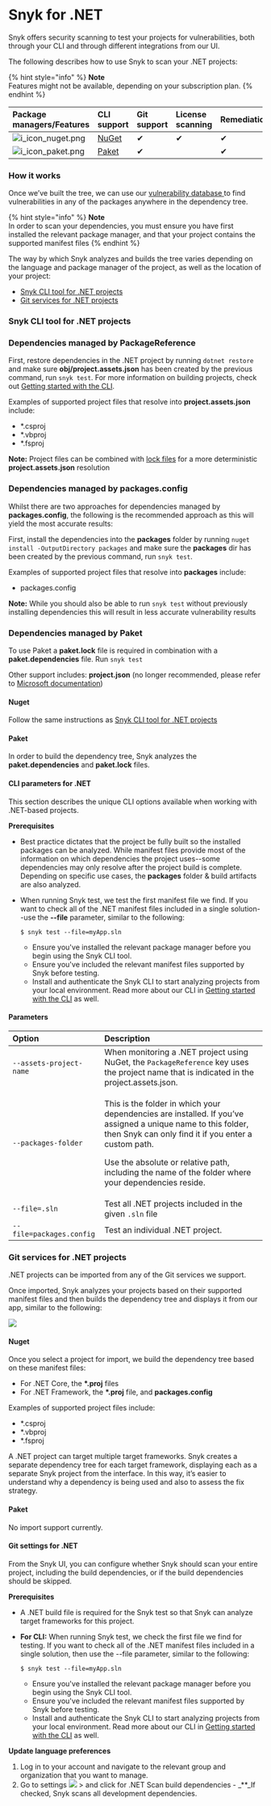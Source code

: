 # Snyk for .NET

Snyk offers security scanning to test your projects for vulnerabilities, both through your CLI and through different integrations from our UI.

The following describes how to use Snyk to scan your .NET projects:

{% hint style="info" %}
**Note**  
Features might not be available, depending on your subscription plan.
{% endhint %}

|  Package managers/Features | CLI support | Git support | License scanning | Remediation | Runtime monitoring |  |
| :--- | :--- | :--- | :--- | :--- | :--- | :--- |
| ![i\_icon\_nuget.png](../../.gitbook/assets/uuid-b997ca27-61ff-f00b-941c-16bf3aa4a0e0-en.png) | [NuGet](https://www.nuget.org/)  | ✔︎ | ✔︎ | ✔︎ |  |  |
| ![i\_icon\_paket.png](../../.gitbook/assets/uuid-d8e44fe4-c0ea-e3ea-de3b-1e15e4a6b391-en.png) | [Paket](https://fsprojects.github.io/Paket/index.html) | ✔︎ |  | ✔︎ |  |  |

### **How it works**

Once we’ve built the tree, we can use our [vulnerability database ](https://snyk.io/vuln)to find vulnerabilities in any of the packages anywhere in the dependency tree.

{% hint style="info" %}
**Note**  
In order to scan your dependencies, you must ensure you have first installed the relevant package manager, and that your project contains the supported manifest files
{% endhint %}

The way by which Snyk analyzes and builds the tree varies depending on the language and package manager of the project, as well as the location of your project:

* [Snyk CLI tool for .NET projects](https://support.snyk.io/hc/en-us/articles/360004519138-Snyk-for-NET#UUID-7a77a8d4-315a-fdb0-242b-d65dd8354eef)
* [Git services for .NET projects](https://support.snyk.io/hc/en-us/articles/360004519138-Snyk-for-NET#UUID-69fbe5a6-a24a-d5ad-5d54-cd18ef6786b3)

### Snyk CLI tool for .NET projects

### Dependencies managed by PackageReference

First, restore dependencies in the .NET project by running `dotnet restore` and make sure **obj/project.assets.json** has been created by the previous command, run `snyk test`. For more information on building projects, check out [Getting started with the CLI](https://support.snyk.io/hc/en-us/articles/360003812458).

Examples of supported project files that resolve into **project.assets.json** include:

* \*.csproj 
* \*.vbproj
* \*.fsproj

**Note:** Project files can be combined with [lock files](https://docs.microsoft.com/en-us/nuget/consume-packages/package-references-in-project-files#locking-dependencies) for a more deterministic **project.assets.json** resolution

### Dependencies managed by packages.config

Whilst there are two approaches for dependencies managed by **packages.config**, the following is the recommended approach as this will yield the most accurate results:

First, install the dependencies into the **packages** folder by running `nuget install -OutputDirectory packages` and make sure the **packages** dir has been created by the previous command, run `snyk test`.

Examples of supported project files that resolve into **packages** include:

* packages.config

**Note:** While you should also be able to run `snyk test` without previously installing dependencies this will result in less accurate vulnerability results

### Dependencies managed by Paket

To use Paket a **paket.lock** file is required in combination with a **paket.dependencies** file. Run `snyk test`

Other support includes: **project.json** \(no longer recommended, please refer to [Microsoft documentation](https://docs.microsoft.com/en-us/nuget/archive/project-json)\)

#### Nuget

Follow the same instructions as [Snyk CLI tool for .NET projects](snyk-for-.net.md)

#### Paket

In order to build the dependency tree, Snyk analyzes the **paket.dependencies** and **paket.lock** files.

#### **CLI parameters for .NET**

This section describes the unique CLI options available when working with .NET-based projects.

**Prerequisites**

* Best practice dictates that the project be fully built so the installed packages can be analyzed. While manifest files provide most of the information on which dependencies the project uses--some dependencies may only resolve after the project build is complete. Depending on specific use cases, the **packages** folder & build artifacts are also analyzed.
* When running Snyk test, we test the first manifest file we find. If you want to check all of the .NET manifest files included in a single solution--use the **--file** parameter, similar to the following:

  ```text
  $ snyk test --file=myApp.sln
  ```

  * Ensure you've installed the relevant package manager before you begin using the Snyk CLI tool.
  * Ensure you've included the relevant manifest files supported by Snyk before testing.
  * Install and authenticate the Snyk CLI to start analyzing projects from your local environment. Read more about our CLI in [Getting started with the CLI](https://support.snyk.io/hc/articles/360003812458#UUID-6d3e2b39-daa0-f2f1-19d2-b9107b678c81) as well.

#### **Parameters**

<table>
  <thead>
    <tr>
      <th style="text-align:left">Option</th>
      <th style="text-align:left">Description</th>
    </tr>
  </thead>
  <tbody>
    <tr>
      <td style="text-align:left"><code>--assets-project-name</code>
      </td>
      <td style="text-align:left">When monitoring a .NET project using NuGet, the <code>PackageReference</code> key
        uses the project name that is indicated in the project.assets.json.</td>
    </tr>
    <tr>
      <td style="text-align:left"><code>--packages-folder</code>
      </td>
      <td style="text-align:left">
        <p>This is the folder in which your dependencies are installed. If you&#x2019;ve
          assigned a unique name to this folder, then Snyk can only find it if you
          enter a custom path.</p>
        <p>Use the absolute or relative path, including the name of the folder where
          your dependencies reside.</p>
      </td>
    </tr>
    <tr>
      <td style="text-align:left"><code>--file=.sln</code>
      </td>
      <td style="text-align:left">Test all .NET projects included in the given <code>.sln</code> file</td>
    </tr>
    <tr>
      <td style="text-align:left"><code>--file=packages.config</code>
      </td>
      <td style="text-align:left">Test an individual .NET project.</td>
    </tr>
  </tbody>
</table>

### Git services for .NET projects

.NET projects can be imported from any of the Git services we support.

Once imported, Snyk analyzes your projects based on their supported manifest files and then builds the dependency tree and displays it from our app, similar to the following:

![](../../.gitbook/assets/uuid-c995621c-85c8-c79f-accd-f014e2293921-en.png)

#### **Nuget**

Once you select a project for import, we build the dependency tree based on these manifest files:

* For .NET Core, the **\*.proj** files 
* For .NET Framework, the **\*.proj** file, and **packages.config** 

Examples of supported project files include:

* \*.csproj 
* \*.vbproj
* \*.fsproj

A .NET project can target multiple target frameworks. Snyk creates a separate dependency tree for each target framework, displaying each as a separate Snyk project from the interface. In this way, it’s easier to understand why a dependency is being used and also to assess the fix strategy.

#### **Paket**

No import support currently.

#### **Git settings for .NET**

From the Snyk UI, you can configure whether Snyk should scan your entire project, including the build dependencies, or if the build dependencies should be skipped.

**Prerequisites**

* A .NET build file is required for the Snyk test so that Snyk can analyze target frameworks for this project.
* **For CLI:** When running Snyk test, we check the first file we find for testing. If you want to check all of the .NET manifest files included in a single solution, then use the --file parameter, similar to the following:

  ```text
  $ snyk test --file=myApp.sln
  ```

  * Ensure you've installed the relevant package manager before you begin using the Snyk CLI tool.
  * Ensure you've included the relevant manifest files supported by Snyk before testing.
  * Install and authenticate the Snyk CLI to start analyzing projects from your local environment. Read more about our CLI in [Getting started with the CLI](https://support.snyk.io/hc/articles/360003812458#UUID-6d3e2b39-daa0-f2f1-19d2-b9107b678c81) as well.

**Update language preferences**

1. Log in to your account and navigate to the relevant group and organization that you want to manage.
2. Go to settings ![](../../.gitbook/assets/cog_icon.png) &gt; and click for .NET Scan build dependencies - \_\*\*\_If checked, Snyk scans all development dependencies.

